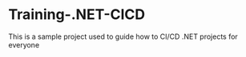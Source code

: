 # Training-.NET-CICD
This is a sample project used to guide how to CI/CD .NET projects for everyone
